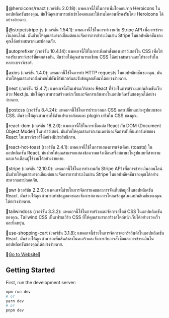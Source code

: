 🍒@heroicons/react (เวอร์ชัน 2.0.18): แพคเกจนี้ใช้ในการเพิ่มไอคอนจาก Heroicons ในแอปพลิเคชันของคุณ. มันให้คุณสามารถนำเข้าไอคอนและใช้งานไอคอนที่รองรับโดย Heroicons ได้อย่างง่ายดาย.

🍒@stripe/stripe-js (เวอร์ชัน 1.54.1): แพคเกจนี้ใช้ในการทำงานกับ Stripe API เพื่อการชำระเงินออนไลน์. มันช่วยให้คุณสามารถเชื่อมต่อและจัดการการชำระเงินผ่าน Stripe ในแอปพลิเคชันของคุณได้อย่างสะดวกและปลอดภัย.

🍒autoprefixer (เวอร์ชัน 10.4.14): แพคเกจนี้ใช้ในการเพิ่มคำสั่งของเบราว์เซอร์ใน CSS เพื่อให้รองรับเบราว์เซอร์ที่แตกต่างกัน. มันช่วยให้คุณสามารถเขียน CSS ได้อย่างสะดวกและให้รองรับในหลายเบราว์เซอร์.

🍒axios (เวอร์ชัน 1.4.0): แพคเกจนี้ใช้ในการทำ HTTP requests ในแอปพลิเคชันของคุณ. มันช่วยให้คุณสามารถส่งคำขอไปยังเซิร์ฟเวอร์และรับข้อมูลกลับมาได้อย่างง่ายดาย.

🍒next (เวอร์ชัน 13.4.7): แพคเกจนี้เป็นเฟรมเวิร์กของ React ที่ช่วยในการสร้างแอปพลิเคชันเว็บด้วย Next.js. มันให้คุณสามารถสร้างหน้าเว็บและจัดการเส้นทางในแอปพลิเคชันของคุณได้อย่างง่ายดาย.

🍒postcss (เวอร์ชัน 8.4.24): แพคเกจนี้ใช้ในการประมวลผล CSS และเปลี่ยนแปลงรูปแบบของ CSS. มันช่วยให้คุณสามารถใช้ตัวแปรแวดล้อมและ plugin เสริมใน CSS ของคุณ.

🍒react-dom (เวอร์ชัน 18.2.0): แพคเกจนี้ใช้ในการเชื่อมต่อ React กับ DOM (Document Object Model) ในเบราว์เซอร์. มันช่วยให้คุณสามารถเรนเดอร์และจัดการกับอินเทอร์เฟซของ React ในเบราว์เซอร์ได้อย่างมีประสิทธิภาพ.

🍒react-hot-toast (เวอร์ชัน 2.4.1): แพคเกจนี้ใช้ในการแสดงการแจ้งเตือน (toasts) ในแอปพลิเคชัน React. มันช่วยให้คุณสามารถแสดงข้อความแจ้งเตือนหรือสถานะในรูปแบบที่สวยงามและแจ้งเตือนผู้ใช้งานได้อย่างง่ายดาย.

🍒stripe (เวอร์ชัน 12.10.0): แพคเกจนี้ใช้ในการทำงานกับ Stripe API เพื่อการชำระเงินออนไลน์. มันช่วยให้คุณสามารถเชื่อมต่อและจัดการการชำระเงินผ่าน Stripe ในแอปพลิเคชันของคุณได้อย่างสะดวกและปลอดภัย.

🍒swr (เวอร์ชัน 2.2.0): แพคเกจนี้ช่วยในการจัดการแคชและการจัดเก็บข้อมูลในแอปพลิเคชัน React. มันช่วยให้คุณสามารถทำข้อมูลแคชและจัดการสถานะการโหลดข้อมูลในแอปพลิเคชันของคุณได้อย่างง่ายดาย.

🍒tailwindcss (เวอร์ชัน 3.3.2): แพคเกจนี้ใช้ในการสร้างและจัดการสไตล์ CSS ในแอปพลิเคชันของคุณ. Tailwind CSS เป็นเฟรมเวิร์ก CSS ที่ให้คุณสามารถสร้างสไตล์หน้าเว็บได้อย่างรวดเร็วและยืดหยุ่น.

🍒use-shopping-cart (เวอร์ชัน 3.1.8): แพคเกจนี้ช่วยในการจัดการตะกร้าสินค้าในแอปพลิเคชัน React. มันช่วยให้คุณสามารถเพิ่มสินค้าลงในตะกร้าและจัดการกับการสั่งซื้อและการชำระเงินในแอปพลิเคชันของคุณได้อย่างง่ายดาย.

<p>🍒<a href="https://ecomshopping.vercel.app/" target="_blank">Go to Website</a>🍒</p>




## Getting Started
First, run the development server:

```bash
npm run dev
# or
yarn dev
# or
pnpm dev
```


